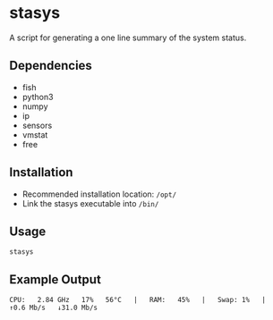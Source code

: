 # stasys

A script for generating a one line summary of the system status.

## Dependencies

* fish
* python3
* numpy
* ip
* sensors
* vmstat
* free

## Installation

* Recommended installation location: `/opt/`
* Link the stasys executable into `/bin/`

## Usage

`stasys`

## Example Output 

`CPU:   2.84 GHz   17%   56°C   |   RAM:   45%   |   Swap: 1%   |   ↑0.6 Mb/s   ↓31.0 Mb/s`
